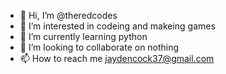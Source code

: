 - 👋 Hi, I’m @theredcodes
- 👀 I’m interested in codeing and makeing games
- 🌱 I’m currently learning python
- 💞️ I’m looking to collaborate on nothing
- 📫 How to reach me jaydencock37@gmail.com

<!---
theredcodes/theredcodes is a ✨ special ✨ repository because its `README.md` (this file) appears on your GitHub profile.
You can click the Preview link to take a look at your changes.
--->

